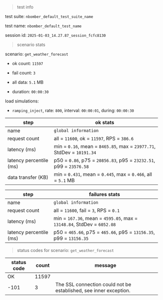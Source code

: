 > test info



test suite: `nbomber_default_test_suite_name`

test name: `nbomber_default_test_name`

session id: `2025-01-03_14.27.87_session_fcfc8130`

> scenario stats



scenario: `get_weather_forecast`

  - ok count: `11597`

  - fail count: `3`

  - all data: `5.1` MB

  - duration: `00:00:30`

load simulations:

  - `ramping_inject`, rate: `800`, interval: `00:00:01`, during: `00:00:30`

|step|ok stats|
|---|---|
|name|`global information`|
|request count|all = `11600`, ok = `11597`, RPS = `386.6`|
|latency (ms)|min = `0.16`, mean = `8465.85`, max = `23977.71`, StdDev = `10191.34`|
|latency percentile (ms)|p50 = `0.86`, p75 = `20856.83`, p95 = `23232.51`, p99 = `23576.58`|
|data transfer (KB)|min = `0.431`, mean = `0.445`, max = `0.466`, all = `5.1` MB|


|step|failures stats|
|---|---|
|name|`global information`|
|request count|all = `11600`, fail = `3`, RPS = `0.1`|
|latency (ms)|min = `167.36`, mean = `4595.05`, max = `13148.84`, StdDev = `6052.08`|
|latency percentile (ms)|p50 = `465.66`, p75 = `465.66`, p95 = `13156.35`, p99 = `13156.35`|


> status codes for scenario: `get_weather_forecast`



|status code|count|message|
|---|---|---|
|OK|11597||
|-101|3|The SSL connection could not be established, see inner exception.|


